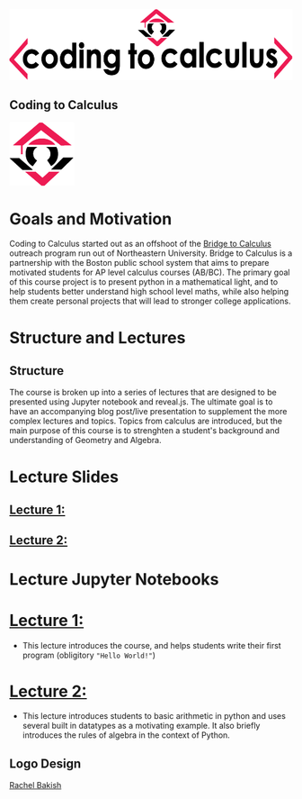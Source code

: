 ![alt text](./assets/logo.png "Title")

## Coding to Calculus
![Logo](./assets/mark.png "Title")

# Goals and Motivation
Coding to Calculus started out as an offshoot of the [Bridge to Calculus](https://cos.northeastern.edu/mathematics/about/outreach/bridge-to-calculus/) outreach program run out of Northeastern University. Bridge to Calculus is a partnership with the Boston public school system that aims to prepare motivated students for AP level calculus courses (AB/BC).  The primary goal of this course project is to present python in a mathematical light, and to help students better understand high school level maths, while also helping them create personal projects that will lead to stronger college applications.

# Structure and Lectures
## Structure
The course is broken up into a series of lectures that are designed to be presented using Jupyter notebook and reveal.js. The ultimate goal is to have an accompanying  blog post/live presentation to supplement the more complex lectures and topics. Topics from calculus  are introduced, but the main purpose of this course is to strenghten a student's background and understanding of Geometry and Algebra.

# Lecture Slides

[comment]:LECTURE_SLIDES

## [Lecture 1:](/Lecture_slides/Lecture_1_intro.slides.html) 
## [Lecture 2:](/Lecture_slides/Lecture_2.slides.html) 

[comment]:LECTURE_SLIDES

# Lecture Jupyter Notebooks 
# [Lecture 1:](Lectures_code/Lecture_1_intro.ipynb)
- This lecture introduces the course, and helps students write their first program (obligitory ``"Hello World!"``)

# [Lecture 2:](Lectures_code/Lecture_2.ipynb)
- This lecture introduces students to basic arithmetic in python and uses several built in datatypes as a motivating example. It also briefly introduces the rules of algebra in the context of Python.






## Logo Design
[Rachel Bakish](http://bakishdesigns.com/)
